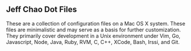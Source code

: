## Jeff Chao Dot Files

These are a collection of configuration files on a Mac OS X system. These files are minimalistic and may serve as a basis for further customization. They primarily cover development in a Unix environment under Vim, Go, Javascript, Node, Java, Ruby, RVM, C, C++, XCode, Bash, Irssi, and Git.
